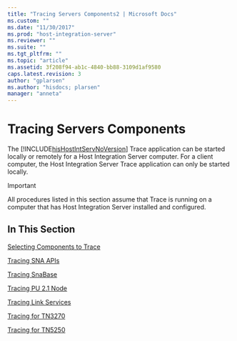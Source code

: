```yaml
---
title: "Tracing Servers Components2 | Microsoft Docs"
ms.custom: ""
ms.date: "11/30/2017"
ms.prod: "host-integration-server"
ms.reviewer: ""
ms.suite: ""
ms.tgt_pltfrm: ""
ms.topic: "article"
ms.assetid: 3f208f94-ab1c-4840-bb88-3109d1af9580
caps.latest.revision: 3
author: "gplarsen"
ms.author: "hisdocs; plarsen"
manager: "anneta"
---
```

# Tracing Servers Components
The [!INCLUDE[hisHostIntServNoVersion](../includes/hishostintservnoversion-md.md)] Trace application can be started locally or remotely for a Host Integration Server computer. For a client computer, the Host Integration Server Trace application can only be started locally.  
  
> [!IMPORTANT]
>  All procedures listed in this section assume that Trace is running on a computer that has Host Integration Server installed and configured.  
  
## In This Section  
 [Selecting Components to Trace](../core/selecting-components-to-trace2.md)  
  
 [Tracing SNA APIs](../core/tracing-sna-apis2.md)  
  
 [Tracing SnaBase](../core/tracing-snabase2.md)  
  
 [Tracing PU 2.1 Node](../core/tracing-pu-2-1-node2.md)  
  
 [Tracing Link Services](../core/tracing-link-services1.md)  
  
 [Tracing for TN3270](../core/tracing-for-tn32702.md)  
  
 [Tracing for TN5250](../core/tracing-for-tn52501.md)